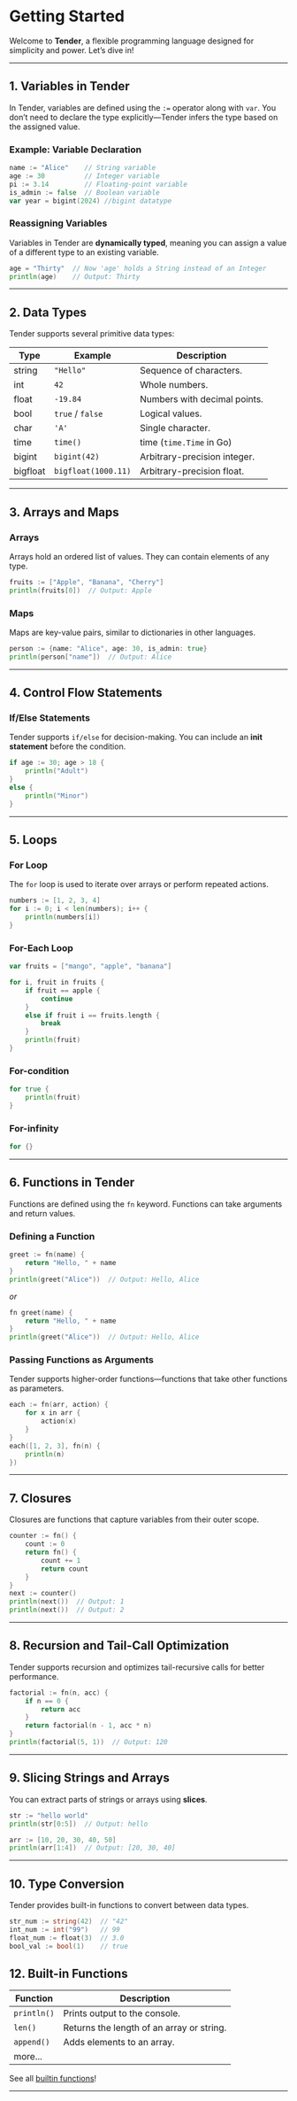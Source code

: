 # Getting Started  

Welcome to **Tender**, a flexible programming language designed for simplicity and power. Let’s dive in!

---

## **1. Variables in Tender**  

In Tender, variables are defined using the `:=` operator along with `var`. You don’t need to declare the type explicitly—Tender infers the type based on the assigned value.

### **Example: Variable Declaration**  
```go
name := "Alice"    // String variable  
age := 30          // Integer variable  
pi := 3.14         // Floating-point variable  
is_admin := false  // Boolean variable
var year = bigint(2024) //bigint datatype
```



### **Reassigning Variables**  
Variables in Tender are **dynamically typed**, meaning you can assign a value of a different type to an existing variable.

```go
age = "Thirty"  // Now 'age' holds a String instead of an Integer
println(age)    // Output: Thirty
```

---

## **2. Data Types**  

Tender supports several primitive data types:

| **Type**     | **Example**              | **Description**                    |
|--------------|--------------------------|------------------------------------|
| string       | `"Hello"`                | Sequence of characters.            |
| int          | `42`                     | Whole numbers.                     |
| float        | `-19.84`                 | Numbers with decimal points.       |
| bool         | `true` / `false`         | Logical values.                    |
| char         | `'A'`                    | Single character.                  |
| time         | `time()`                 | time (`time.Time` in Go)           |
| bigint       | `bigint(42)`             | Arbitrary-precision integer.       |
| bigfloat     | `bigfloat(1000.11)`      | Arbitrary-precision float.         |

---

## **3. Arrays and Maps**  

### **Arrays**  
Arrays hold an ordered list of values. They can contain elements of any type.  
```go
fruits := ["Apple", "Banana", "Cherry"]  
println(fruits[0])  // Output: Apple
```

### **Maps**  
Maps are key-value pairs, similar to dictionaries in other languages.  
```go
person := {name: "Alice", age: 30, is_admin: true}  
println(person["name"])  // Output: Alice
```

---

## **4. Control Flow Statements**  

### **If/Else Statements**  
Tender supports `if/else` for decision-making. You can include an **init statement** before the condition.  
```go
if age := 30; age > 18 {
    println("Adult")
}
else {
    println("Minor")
}
```

---

## **5. Loops**  

### **For Loop**  
The `for` loop is used to iterate over arrays or perform repeated actions.  
```go
numbers := [1, 2, 3, 4]
for i := 0; i < len(numbers); i++ {
    println(numbers[i])
}
```

### **For-Each Loop**  
```go
var fruits = ["mango", "apple", "banana"]

for i, fruit in fruits {
	if fruit == apple {
		continue
	}
	else if fruit i == fruits.length {
		break
	}
    println(fruit)
}
```

### **For-condition**  

```go
for true {
    println(fruit)
}
```

### **For-infinity**  

```go
for {}
```

---

## **6. Functions in Tender**  

Functions are defined using the `fn` keyword. Functions can take arguments and return values.

### **Defining a Function**  
```go
greet := fn(name) {
    return "Hello, " + name
}
println(greet("Alice"))  // Output: Hello, Alice
```

*or*

```go
fn greet(name) {
    return "Hello, " + name
}
println(greet("Alice"))  // Output: Hello, Alice
```

### **Passing Functions as Arguments**  
Tender supports higher-order functions—functions that take other functions as parameters.  
```go
each := fn(arr, action) {
    for x in arr {
        action(x)
    }
}
each([1, 2, 3], fn(n) {
    println(n)
})
```

---

## **7. Closures**  

Closures are functions that capture variables from their outer scope.  
```go
counter := fn() {
    count := 0
    return fn() {
        count += 1
        return count
    }
}
next := counter()
println(next())  // Output: 1
println(next())  // Output: 2
```

---

## **8. Recursion and Tail-Call Optimization**  

Tender supports recursion and optimizes tail-recursive calls for better performance.  
```go
factorial := fn(n, acc) {
    if n == 0 {
        return acc
    }
    return factorial(n - 1, acc * n)
}
println(factorial(5, 1))  // Output: 120
```

---

## **9. Slicing Strings and Arrays**  

You can extract parts of strings or arrays using **slices**.  
```go
str := "hello world"
println(str[0:5])  // Output: hello

arr := [10, 20, 30, 40, 50]
println(arr[1:4])  // Output: [20, 30, 40]
```

---

## **10. Type Conversion**  

Tender provides built-in functions to convert between data types.  
```go
str_num := string(42)  // "42"
int_num := int("99")   // 99
float_num := float(3)  // 3.0
bool_val := bool(1)    // true
```

## **12. Built-in Functions**  

| **Function**   | **Description**                           |
|----------------|-------------------------------------------|
| `println()`    | Prints output to the console.             |
| `len()`        | Returns the length of an array or string. |
| `append()`     | Adds elements to an array.                |
|more...||

See all [builtin functions](builtins.md)!

---
